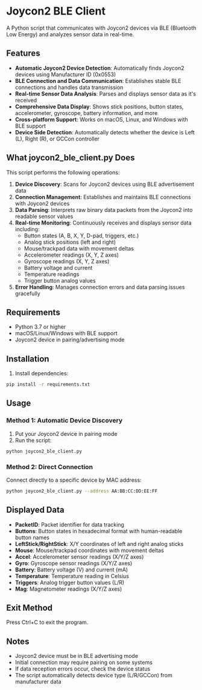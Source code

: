 # Joycon2 BLE Client

A Python script that communicates with Joycon2 devices via BLE (Bluetooth Low Energy) and analyzes sensor data in real-time.

## Features

- **Automatic Joycon2 Device Detection**: Automatically finds Joycon2 devices using Manufacturer ID (0x0553)
- **BLE Connection and Data Communication**: Establishes stable BLE connections and handles data transmission
- **Real-time Sensor Data Analysis**: Parses and displays sensor data as it's received
- **Comprehensive Data Display**: Shows stick positions, button states, accelerometer, gyroscope, battery information, and more
- **Cross-platform Support**: Works on macOS, Linux, and Windows with BLE support
- **Device Side Detection**: Automatically detects whether the device is Left (L), Right (R), or GCCon controller

## What joycon2_ble_client.py Does

This script performs the following operations:

1. **Device Discovery**: Scans for Joycon2 devices using BLE advertisement data
2. **Connection Management**: Establishes and maintains BLE connections with Joycon2 devices
3. **Data Parsing**: Interprets raw binary data packets from the Joycon2 into readable sensor values
4. **Real-time Monitoring**: Continuously receives and displays sensor data including:
   - Button states (A, B, X, Y, D-pad, triggers, etc.)
   - Analog stick positions (left and right)
   - Mouse/trackpad data with movement deltas
   - Accelerometer readings (X, Y, Z axes)
   - Gyroscope readings (X, Y, Z axes)
   - Battery voltage and current
   - Temperature readings
   - Trigger button analog values
5. **Error Handling**: Manages connection errors and data parsing issues gracefully

## Requirements

- Python 3.7 or higher
- macOS/Linux/Windows with BLE support
- Joycon2 device in pairing/advertising mode

## Installation

1. Install dependencies:
```bash
pip install -r requirements.txt
```

## Usage

### Method 1: Automatic Device Discovery
1. Put your Joycon2 device in pairing mode
2. Run the script:
```bash
python joycon2_ble_client.py
```

### Method 2: Direct Connection
Connect directly to a specific device by MAC address:
```bash
python joycon2_ble_client.py --address AA:BB:CC:DD:EE:FF
```

## Displayed Data

- **PacketID**: Packet identifier for data tracking
- **Buttons**: Button states in hexadecimal format with human-readable button names
- **LeftStick/RightStick**: X/Y coordinates of left and right analog sticks
- **Mouse**: Mouse/trackpad coordinates with movement deltas
- **Accel**: Accelerometer sensor readings (X/Y/Z axes)
- **Gyro**: Gyroscope sensor readings (X/Y/Z axes)
- **Battery**: Battery voltage (V) and current (mA)
- **Temperature**: Temperature reading in Celsius
- **Triggers**: Analog trigger button values (L/R)
- **Mag**: Magnetometer readings (X/Y/Z axes)

## Exit Method

Press Ctrl+C to exit the program.

## Notes

- Joycon2 device must be in BLE advertising mode
- Initial connection may require pairing on some systems
- If data reception errors occur, check the device status
- The script automatically detects device type (L/R/GCCon) from manufacturer data

